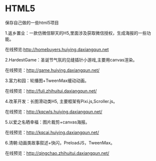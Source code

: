 # HTML5
保存自己做的一些html5项目

1.返乡置业：一款仿微信聊天的H5,里面涉及获取微信授权，生成海报的一些功能。

在线预览:http://homebuyers.huiying.daxiangqun.net

2.HardestGame：圣诞节气氛的见缝插针小游戏,主要用canvas渲染。

在线预览：http://game.huiying.daxiangqun.net/

3.富力和园：轮播图+TweenMax缓动动画。

在线预览：http://fuli.zhihuitui.daxiangqun.net/

4.改革开发：长图滑动类H5, 主要框架有Pixi.js,Scroller.js。

在线预览：http://kqcwls.huiying.daxiangqun.net/

5.以爱之名晒幸福：图片裁剪+canvas海报。

在线预览：http://kqcai.huiying.daxiangqun.net/

6.清朝:动画类故事叙述+快闪，PreloadJS，TweenMax。

在线预览：http://qingchao.zhihuitui.daxiangqun.net/